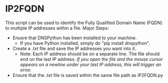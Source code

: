 # IP2FQDN
This script can be used to identify the Fully Qualified Domain Name (FQDN) to multiple IP addresses within a file.
Major Steps:
+ Enusre that DNSPython has been installed to your machine.
  - If you have Python installed, simply do "pip install dnspython".
+ Create a *.txt* file and save the IP addresses you want into it. 
  - Note: Each IP address should be on a separate line. The file should end on the last IP address. *If you open the file and the mouse       cursor appears on a newline under your last IP address, this will trigger an error.*
+ Ensure that the *.txt* file is saved within the same file path as IP2FQDN.py
